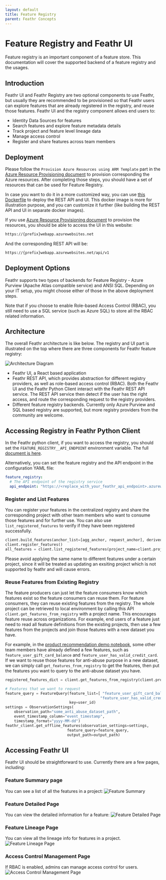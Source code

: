 ```yaml
---
layout: default
title: Feature Registry
parent: Feathr Concepts
---
```


# Feature Registry and Feathr UI

Feature registry is an important component of a feature store. This documentation will cover the supported backend of a feature registry and the usages.

## Introduction

Feathr UI and Feathr Registry are two optional components to use Feathr, but usually they are recommended to be provisioned so that Feathr users can explore features that are already registered in the registry, and reuse those features. Feathr UI and the registry component allows end users to:

- Identity Data Sources for features
- Search features and explore feature metadata details
- Track project and feature level lineage data
- Manage access control
- Register and share features across team members

## Deployment

Please follow the `Provision Azure Resources using ARM Template` part in the [Azure Resource Provisioning document](../how-to-guides/azure-deployment-arm.md#provision-azure-resources-using-arm-template) to provision corresponding the Azure resources. After completing those steps, you should have a set of resources that can be used for Feature Registry.

In case you want to do it in a more customized way, you can use [this Dockerfile](https://github.com/feathr-ai/feathr/blob/main/FeathrRegistry.Dockerfile) to deploy the REST API and UI. This docker image is more for illustration purpose, and you can customize it further (like building the REST API and UI in separate docker images).

If you use [Azure Resource Provisioning document](../how-to-guides/azure-deployment-arm.md#provision-azure-resources-using-arm-template) to provision the resources, you should be able to access the UI in this website:

```bash
https://{prefix}webapp.azurewebsites.net
```

And the corresponding REST API will be:

```bash
https://{prefix}webapp.azurewebsites.net/api/v1
```

## Deployment Options

Feathr supports two types of backends for Feature Registry - Azure Purview (Apache Atlas compatible service) and ANSI SQL. Depending on your IT setup, you might choose either of those in the above deployment steps.

Note that if you choose to enable Role-based Access Control (RBAC), you still need to use a SQL service (such as Azure SQL) to store all the RBAC related information.

## Architecture

The overall Feathr architecture is like below. The registry and UI part is illustrated on the top where there are three components for Feathr feature registry:

![Architecture Diagram](../images/architecture.png)

- Feathr UI, a React based application
- Feathr REST API, which provides abstraction for different registry providers, as well as role-based access control (RBAC). Both the Feathr UI and the Feathr Python Client interact with the Feathr REST API service. The REST API service then detect if the user has the right access, and route the corresponding request to the registry providers.
- Different feature registry backends. Currently only Azure Purview and SQL based registry are supported, but more registry providers from the community are welcome.

## Accessing Registry in Feathr Python Client

In the Feathr python client, if you want to access the registry, you should set the `FEATURE_REGISTRY__API_ENDPOINT` environment variable. The full [document is here](../how-to-guides/feathr-configuration-and-env.md#a-list-of-environment-variables-that-feathr-uses).

Alternatively, you can set the feature registry and the API endpoint in the configuration YAML file:

```yaml
feature_registry:
  # The API endpoint of the registry service
  api_endpoint: "https://<replace_with_your_feathr_api_endpoint>.azurewebsites.net/api/v1"
```

### Register and List Features

You can register your features in the centralized registry and share the corresponding project with other team members who want to consume those features and for further use. You can also use `list_registered_features` to verify if they have been registered successfully.

```python
client.build_features(anchor_list=[agg_anchor, request_anchor], derived_feature_list=derived_feature_list)
client.register_features()
all_features = client.list_registered_features(project_name=client.project_name)
```

Please avoid applying the same name to different features under a certain project, since it will be treated as updating an exsiting project which is not supported by feathr and will cause errors.

### Reuse Features from Existing Registry

The feature producers can just let the feature consumers know which features exist so the feature consumers can reuse them. For feature consumers, they can reuse existing features from the registry. The whole project can be retrieved to local environment by calling this API `client.get_features_from_registry` with a project name. This encourages feature reuse across organizations. For example, end users of a feature just need to read all feature definitions from the existing projects, then use a few features from the projects and join those features with a new dataset you have.

For example, in the [product recommendation demo notebook](https://github.com/feathr-ai/feathr/blob/main/docs/samples/azure_synapse/product_recommendation_demo.ipynb), some other team members have already defined a few features, such as `feature_user_gift_card_balance` and `feature_user_has_valid_credit_card`. If we want to reuse those features for anti-abuse purpose in a new dataset, we can simply call `get_features_from_registry` to get the features, then put the features you want to query to the anti-abuse dataset you have.

```python
registered_features_dict = client.get_features_from_registry(client.project_name)

# Features that we want to request
feature_query = FeatureQuery(feature_list=[ "feature_user_gift_card_balance",
                                           "feature_user_has_valid_credit_card", ],
                             key=user_id)
settings = ObservationSettings(
    observation_path="some_anti_abuse_dataset_path",
    event_timestamp_column="event_timestamp",
    timestamp_format="yyyy-MM-dd")
feathr_client.get_offline_features(observation_settings=settings,
                            feature_query=feature_query,
                            output_path=output_path)
```

## Accessing Feathr UI

Feathr UI should be straightforward to use. Currently there are a few pages, including:

### Feature Summary page

You can see a list of all the features in a project:
![Feature Summary](../images/feature-summary.png)

### Feature Detailed Page

You can view the detailed information for a feature:
![Feature Detailed Page](../images/feature-details.png)

### Feature Lineage Page

You can view all the lineage info for features in a project.
![Feature Lineage Page](../images/feathr-ui.png)

### Access Control Management Page

If RBAC is enabled, admins can manage access control for users.
![Access Control Management Page](../images/access-control-management.png)

